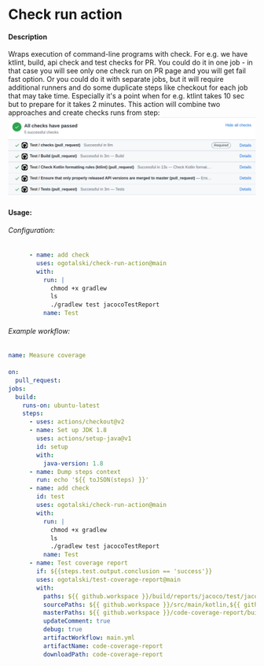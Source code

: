 # Check run action


#### Description
Wraps execution of command-line programs with check. For e.g. we have  ktlint, build, api check and test checks for PR.
You could do it in one job - in that case you will see only one check run on PR page and you will get fail fast option.
Or you could do it with separate jobs, but it will require additional runners and do some duplicate steps like checkout
for each job that may take time. Especially it's a point when for e.g.  ktlint takes 10 sec but to prepare for it takes
2 minutes.
This action will combine two approaches  and create checks runs from step:
![](screenshot.png)

#### Usage:
###### Configuration:
```yaml
      - name: add check
        uses: ogotalski/check-run-action@main
        with:
          run: |
            chmod +x gradlew
            ls
            ./gradlew test jacocoTestReport
          name: Test
```


###### Example workflow:
```yaml
name: Measure coverage

on:
  pull_request:
jobs:
  build:
    runs-on: ubuntu-latest
    steps:
      - uses: actions/checkout@v2
      - name: Set up JDK 1.8
        uses: actions/setup-java@v1
        id: setup
        with:
          java-version: 1.8
      - name: Dump steps context
        run: echo '${{ toJSON(steps) }}'
      - name: add check
        id: test
        uses: ogotalski/check-run-action@main
        with:
          run: |
            chmod +x gradlew
            ls
            ./gradlew test jacocoTestReport
          name: Test
      - name: Test coverage report
        if: ${{steps.test.output.conclusion == 'success'}}
        uses: ogotalski/test-coverage-report@main
        with:
          paths: ${{ github.workspace }}/build/reports/jacoco/test/jacocoTestReport.xml,${{ github.workspace }}/MathUtils/build/reports/jacoco/test/jacocoTestReport.xml
          sourcePaths: ${{ github.workspace }}/src/main/kotlin,${{ github.workspace }}/MathUtils/src/main/java
          masterPaths: ${{ github.workspace }}/code-coverage-report/build/reports/jacoco/test/jacocoTestReport.xml,${{ github.workspace }}/code-coverage-report/MathUtils/build/reports/jacoco/test/jacocoTestReport.xml
          updateComment: true
          debug: true
          artifactWorkflow: main.yml
          artifactName: code-coverage-report
          downloadPath: code-coverage-report
```
